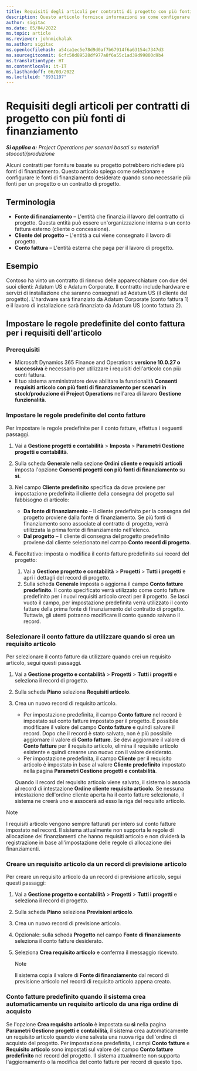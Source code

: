 ```yaml
---
title: Requisiti degli articoli per contratti di progetto con più fonti di finanziamento
description: Questo articolo fornisce informazioni su come configurare e utilizzare i requisiti degli articoli con più fonti di finanziamento.
author: sigitac
ms.date: 05/04/2022
ms.topic: article
ms.reviewer: johnmichalak
ms.author: sigitac
ms.openlocfilehash: a54ca1ec5e78d9d0af7b67914f6a63154c7347d3
ms.sourcegitcommit: 6cfc50d89528df977a8f6a55c1ad39d99800d9b4
ms.translationtype: HT
ms.contentlocale: it-IT
ms.lasthandoff: 06/03/2022
ms.locfileid: "8931197"
---
```

# <a name="item-requirements-for-project-contracts-with-multiple-funding-sources"></a>Requisiti degli articoli per contratti di progetto con più fonti di finanziamento

_**Si applica a:** Project Operations per scenari basati su materiali stoccati/produzione_

Alcuni contratti per forniture basate su progetto potrebbero richiedere più fonti di finanziamento. Questo articolo spiega come selezionare e configurare le fonti di finanziamento desiderate quando sono necessarie più fonti per un progetto o un contratto di progetto.

## <a name="terminology"></a>Terminologia

- **Fonte di finanziamento** – L'entità che finanzia il lavoro del contratto di progetto. Questa entità può essere un'organizzazione interna o un conto fattura esterno (cliente o concessione).
- **Cliente del progetto** – L'entità a cui viene consegnato il lavoro di progetto.
- **Conto fattura** – L'entità esterna che paga per il lavoro di progetto.

## <a name="example"></a>Esempio

Contoso ha vinto un contratto di rinnovo delle apparecchiature con due dei suoi clienti: Adatum US e Adatum Corporate. Il contratto include hardware e servizi di installazione che saranno consegnati ad Adatum US (il cliente del progetto). L'hardware sarà finanziato da Adatum Corporate (conto fattura 1) e il lavoro di installazione sarà finanziato da Adatum US (conto fattura 2).

## <a name="set-up-invoice-account-defaulting-rules-for-item-requirements"></a>Impostare le regole predefinite del conto fattura per i requisiti dell'articolo

### <a name="prerequisites"></a>Prerequisiti

- Microsoft Dynamics 365 Finance and Operations **versione 10.0.27 o successiva** è necessario per utilizzare i requisiti dell'articolo con più conti fattura.
- Il tuo sistema amministratore deve abilitare la funzionalità **Consenti requisiti articolo con più fonti di finanziamento per scenari in stock/produzione di Project Operations** nell'area di lavoro **Gestione funzionalità**.

### <a name="set-up-the-invoice-account-defaulting-rules"></a>Impostare le regole predefinite del conto fatture

Per impostare le regole predefinite per il conto fatture, effettua i seguenti passaggi.

1. Vai a **Gestione progetti e contabilità** \> **Imposta** \> **Parametri Gestione progetti e contabilità**.
1. Sulla scheda **Generale** nella sezione **Ordini cliente e requisiti articoli** imposta l'opzione **Consenti progetti con più fonti di finanziamento** su **sì**.
1. Nel campo **Cliente predefinito** specifica da dove proviene per impostazione predefinita il cliente della consegna del progetto sul fabbisogno di articolo:

    - **Da fonte di finanziamento** – Il cliente predefinito per la consegna del progetto proviene dalla fonte di finanziamento. Se più fonti di finanziamento sono associate al contratto di progetto, verrà utilizzata la prima fonte di finanziamento nell'elenco.
    - **Dal progetto** – Il cliente di consegna del progetto predefinito proviene dal cliente selezionato nel campo **Conto record di progetto**.

1. Facoltativo: imposta o modifica il conto fatture predefinito sui record del progetto:

    1. Vai a **Gestione progetto e contabilità** \> **Progetti** \> **Tutti i progetti** e apri i dettagli del record di progetto.
    2. Sulla scheda **Generale** imposta o aggiorna il campo **Conto fatture predefinito**. Il conto specificato verrà utilizzato come conto fatture predefinito per i nuovi requisiti articolo creati per il progetto. Se lasci vuoto il campo, per impostazione predefinita verrà utilizzato il conto fatture della prima fonte di finanziamento del contratto di progetto. Tuttavia, gli utenti potranno modificare il conto quando salvano il record.

### <a name="select-the-invoice-account-to-use-when-you-create-an-item-requirement"></a>Selezionare il conto fatture da utilizzare quando si crea un requisito articolo

Per selezionare il conto fatture da utilizzare quando crei un requisito articolo, segui questi passaggi.

1. Vai a **Gestione progetto e contabilità** \> **Progetti** \> **Tutti i progetti** e seleziona il record di progetto.
1. Sulla scheda **Piano** seleziona **Requisiti articolo**.
1. Crea un nuovo record di requisito articolo.

    - Per impostazione predefinita, il campo **Conto fatture** nel record è impostato sul conto fatture impostato per il progetto. È possibile modificare il valore del campo **Conto fatture** e quindi salvare il record. Dopo che il record è stato salvato, non è più possibile aggiornare il valore di **Conto fatture**. Se devi aggiornare il valore di **Conto fatture** per il requisito articolo, elimina il requisito articolo esistente e quindi crearne uno nuovo con il valore desiderato.
    - Per impostazione predefinita, il campo **Cliente** per il requisito articolo è impostato in base al valore **Cliente predefinito** impostato nella pagina **Parametri Gestione progetti e contabilità**.

    Quando il record del requisito articolo viene salvato, il sistema lo associa al record di intestazione **Ordine cliente requisito articolo**. Se nessuna intestazione dell'ordine cliente aperta ha il conto fatture selezionato, il sistema ne creerà uno e assocerà ad esso la riga del requisito articolo.

> [!NOTE]
> I requisiti articolo vengono sempre fatturati per intero sul conto fatture impostato nel record. Il sistema attualmente non supporta le regole di allocazione dei finanziamenti che hanno requisiti articolo e non dividerà la registrazione in base all'impostazione delle regole di allocazione dei finanziamenti.

### <a name="create-an-item-requirement-from-an-item-forecast-record"></a>Creare un requisito articolo da un record di previsione articolo

Per creare un requisito articolo da un record di previsione articolo, segui questi passaggi:

1. Vai a **Gestione progetto e contabilità** \> **Progetti** \> **Tutti i progetti** e seleziona il record di progetto.
1. Sulla scheda **Piano** seleziona **Previsioni articolo**.
1. Crea un nuovo record di previsione articolo.
1. Opzionale: sulla scheda **Progetto** nel campo **Fonte di finanziamento** seleziona il conto fatture desiderato.
1. Seleziona **Crea requisito articolo** e conferma il messaggio ricevuto.

    > [!NOTE]
    > Il sistema copia il valore di **Fonte di finanziamento** dal record di previsione articolo nel record di requisito articolo appena creato.

### <a name="default-invoice-account-when-the-system-automatically-creates-an-item-requirement-from-a-purchase-order-line"></a>Conto fatture predefinito quando il sistema crea automaticamente un requisito articolo da una riga ordine di acquisto

Se l'opzione **Crea requisito articolo** è impostata su **sì** nella pagina **Parametri Gestione progetti e contabilità**, il sistema crea automaticamente un requisito articolo quando viene salvata una nuova riga dell'ordine di acquisto del progetto. Per impostazione predefinita, i campi **Conto fatture** e **Requisito articolo** sono impostati sul valore del campo **Conto fatture predefinito** nel record del progetto. Il sistema attualmente non supporta l'aggiornamento o la modifica del conto fatture per record di questo tipo.
